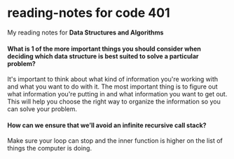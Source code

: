 # reading-notes for code 401

My reading notes for **Data Structures and Algorithms**


#### What is 1 of the more important things you should consider when deciding which data structure is best suited to solve a particular problem?

It's important to think about what kind of information you're working with and what you want to do with it. The most important thing is to figure out what information you're putting in and what information you want to get out. This will help you choose the right way to organize the information so you can solve your problem.

#### How can we ensure that we’ll avoid an infinite recursive call stack?

Make sure your loop can stop and the inner function is higher on the list of things the computer is doing.